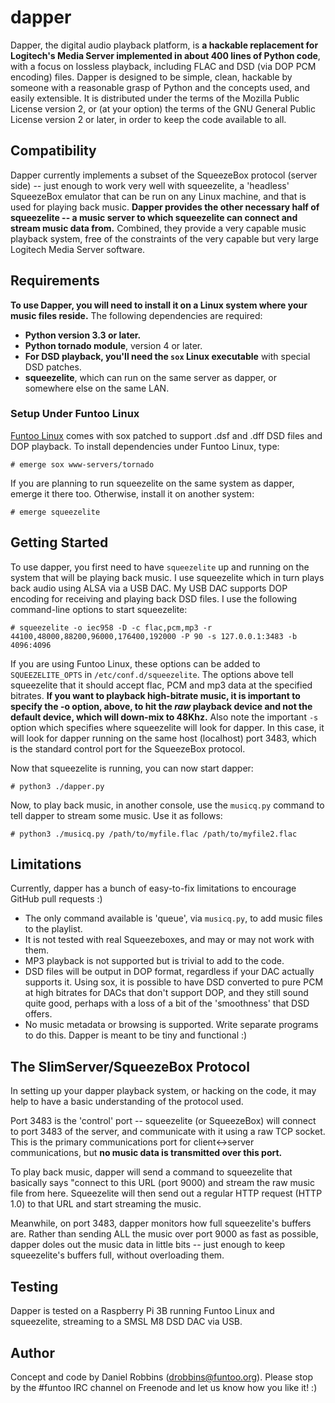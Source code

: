 # dapper
Dapper, the digital audio playback platform, is **a hackable replacement for Logitech's Media Server implemented in about 400 
lines of Python code**, with a focus on lossless playback, including FLAC and DSD (via DOP PCM encoding) files. Dapper is designed to be simple, 
clean, hackable by someone with a reasonable grasp of Python and the
concepts used, and easily extensible. It is distributed under the terms of the Mozilla Public License version 2, or (at your option)
the terms of the GNU General Public License version 2 or later, in order to keep the code available to all.

## Compatibility

Dapper currently implements a subset of the SqueezeBox protocol (server side) -- just enough to work very well with squeezelite,
a 'headless' SqueezeBox emulator that can be run on any Linux machine, and that is used for playing back music. **Dapper provides
the other necessary half of squeezelite -- a music server to which squeezelite can connect and stream music data from.** Combined,
they provide a very capable music playback system, free of the constraints of the very capable but very large Logitech Media Server software.

## Requirements

**To use Dapper, you will need to install it on a Linux system where your music files reside.** The following dependencies are
required:

* **Python version 3.3 or later.**
* **Python tornado module**, version 4 or later.
* **For DSD playback, you'll need the `sox` Linux executable** with special DSD patches.
* **squeezelite**, which can run on the same server as dapper, or somewhere else on the same LAN.

### Setup Under Funtoo Linux

[Funtoo Linux](http://www.funtoo.org) comes with sox patched to support .dsf and .dff DSD files and DOP playback. To install dependencies
under Funtoo Linux, type:

```
# emerge sox www-servers/tornado
```
If you are planning to run squeezelite on the same system as dapper, emerge it there too. Otherwise, install it on another system:

```
# emerge squeezelite
```

## Getting Started

To use dapper, you first need to have `squeezelite` up and running on the system that will be playing back music. I use
squeezelite which in turn plays back audio using ALSA via a USB DAC. My USB DAC supports DOP encoding for receiving and playing back
DSD files. I use the following command-line options to start squeezelite:

```
# squeezelite -o iec958 -D -c flac,pcm,mp3 -r 44100,48000,88200,96000,176400,192000 -P 90 -s 127.0.0.1:3483 -b 4096:4096
```

If you are using Funtoo Linux, these options can be added to `SQUEEZELITE_OPTS` in `/etc/conf.d/squeezelite`. The options above
tell squeezelite that it should accept flac, PCM and mp3 data at the specified bitrates. **If you want to playback high-bitrate music, 
it is important to specify the -o option, above, to hit the _raw_ playback device and not the default device, which will down-mix to 48Khz.**
Also note the important `-s` option which specifies where squeezelite will look for dapper. In this case, it will look for dapper
running on the same host (localhost) port 3483, which is the standard control port for the SqueezeBox protocol.

Now that squeezelite is running, you can now start dapper:

```
# python3 ./dapper.py
```

Now, to play back music, in another console, use the `musicq.py` command to tell dapper to stream some music. Use it as follows:

```
# python3 ./musicq.py /path/to/myfile.flac /path/to/myfile2.flac
```
## Limitations

Currently, dapper has a bunch of easy-to-fix limitations to encourage GitHub pull requests :)

* The only command available is 'queue', via `musicq.py`, to add music files to the playlist.
* It is not tested with real Squeezeboxes, and may or may not work with them.
* MP3 playback is not supported but is trivial to add to the code.
* DSD files will be output in DOP format, regardless if your DAC actually supports it. Using sox, it is possible to have DSD converted to pure PCM at high bitrates for DACs that don't support DOP, and they still sound quite good, perhaps with a loss of a bit of the 'smoothness' that DSD offers.
* No music metadata or browsing is supported. Write separate programs to do this. Dapper is meant to be tiny and functional :)

## The SlimServer/SqueezeBox Protocol

In setting up your dapper playback system, or hacking on the code, it may help to have a basic understanding of the protocol used.

Port 3483 is the 'control' port -- squeezelite (or SqueezeBox) will connect to port 3483 of the server, and communicate with it using
a raw TCP socket. This is the primary communications port for client<->server communications, but **no music data is transmitted
over this port.**

To play back music, dapper will send a command to squeezelite that basically says "connect to this URL (port 9000) and stream the
raw music file from here. Squeezelite will then send out a regular HTTP request (HTTP 1.0) to that URL and start streaming the 
music.

Meanwhile, on port 3483, dapper monitors how full squeezelite's buffers are. Rather than sending ALL the music over port 9000
as fast as possible, dapper doles out the music data in little bits -- just enough to keep squeezelite's buffers full, without
overloading them.

## Testing

Dapper is tested on a Raspberry Pi 3B running Funtoo Linux and squeezelite, streaming to a SMSL M8 DSD DAC via USB.

## Author

Concept and code by Daniel Robbins (drobbins@funtoo.org). Please stop by the #funtoo IRC channel on Freenode and let us know
how you like it! :)
